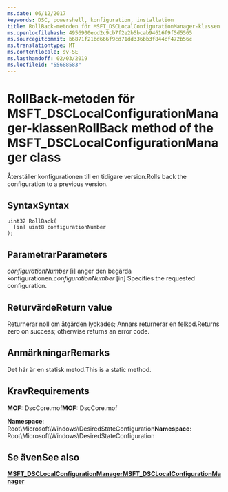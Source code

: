 ```yaml
---
ms.date: 06/12/2017
keywords: DSC, powershell, konfiguration, installation
title: RollBack-metoden för MSFT_DSCLocalConfigurationManager-klassen
ms.openlocfilehash: 4956900ecd2c9cb7f2e2b5bcab94616f9f5d5565
ms.sourcegitcommit: b6871f21bd666f9cd71dd336bb3f844cf472b56c
ms.translationtype: MT
ms.contentlocale: sv-SE
ms.lasthandoff: 02/03/2019
ms.locfileid: "55688583"
---
```

# <a name="rollback-method-of-the-msftdsclocalconfigurationmanager-class"></a><span data-ttu-id="22910-103">RollBack-metoden för MSFT_DSCLocalConfigurationManager-klassen</span><span class="sxs-lookup"><span data-stu-id="22910-103">RollBack method of the MSFT_DSCLocalConfigurationManager class</span></span>

<span data-ttu-id="22910-104">Återställer konfigurationen till en tidigare version.</span><span class="sxs-lookup"><span data-stu-id="22910-104">Rolls back the configuration to a previous version.</span></span>

## <a name="syntax"></a><span data-ttu-id="22910-105">Syntax</span><span class="sxs-lookup"><span data-stu-id="22910-105">Syntax</span></span>

```mof
uint32 RollBack(
  [in] uint8 configurationNumber
);
```

## <a name="parameters"></a><span data-ttu-id="22910-106">Parametrar</span><span class="sxs-lookup"><span data-stu-id="22910-106">Parameters</span></span>

<span data-ttu-id="22910-107">*configurationNumber* \[i\] anger den begärda konfigurationen.</span><span class="sxs-lookup"><span data-stu-id="22910-107">*configurationNumber* \[in\] Specifies the requested configuration.</span></span>

## <a name="return-value"></a><span data-ttu-id="22910-108">Returvärde</span><span class="sxs-lookup"><span data-stu-id="22910-108">Return value</span></span>

<span data-ttu-id="22910-109">Returnerar noll om åtgärden lyckades; Annars returnerar en felkod.</span><span class="sxs-lookup"><span data-stu-id="22910-109">Returns zero on success; otherwise returns an error code.</span></span>

## <a name="remarks"></a><span data-ttu-id="22910-110">Anmärkningar</span><span class="sxs-lookup"><span data-stu-id="22910-110">Remarks</span></span>

<span data-ttu-id="22910-111">Det här är en statisk metod.</span><span class="sxs-lookup"><span data-stu-id="22910-111">This is a static method.</span></span>

## <a name="requirements"></a><span data-ttu-id="22910-112">Krav</span><span class="sxs-lookup"><span data-stu-id="22910-112">Requirements</span></span>

<span data-ttu-id="22910-113">**MOF:** DscCore.mof</span><span class="sxs-lookup"><span data-stu-id="22910-113">**MOF:** DscCore.mof</span></span>

<span data-ttu-id="22910-114">**Namespace**: Root\Microsoft\Windows\DesiredStateConfiguration</span><span class="sxs-lookup"><span data-stu-id="22910-114">**Namespace**: Root\Microsoft\Windows\DesiredStateConfiguration</span></span>

## <a name="see-also"></a><span data-ttu-id="22910-115">Se även</span><span class="sxs-lookup"><span data-stu-id="22910-115">See also</span></span>

[<span data-ttu-id="22910-116">**MSFT_DSCLocalConfigurationManager**</span><span class="sxs-lookup"><span data-stu-id="22910-116">**MSFT_DSCLocalConfigurationManager**</span></span>](msft-dsclocalconfigurationmanager.md)